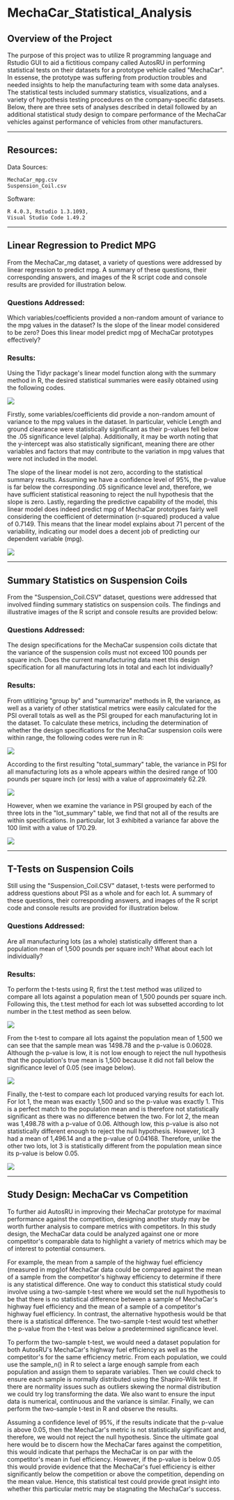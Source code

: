 # MechaCar_Statistical_Analysis


## Overview of the Project

The purpose of this project was to utilize R programming language and Rstudio GUI to aid a fictitious company called AutosRU in performing statistical tests on their datasets for a prototype vehicle called "MechaCar".  In essense, the prototype was suffering from production troubles and needed insights to help the manufacturing team with some data analyses.  The statistical tests included summary statistics, visualizations, and a variety of hypothesis testing procedures on the company-specific datasets.  Below, there are three sets of analyses described in detail followed by an additional statistical study design to compare performance of the MechaCar vehicles against performance of vehicles from other manufacturers.

---------------------------------------------
## Resources:

Data Sources: 

    MechaCar_mpg.csv
    Suspension_Coil.csv

Software: 

    R 4.0.3, Rstudio 1.3.1093, 
    Visual Studio Code 1.49.2

--------
## Linear Regression to Predict MPG

From the MechaCar_mg dataset, a variety of questions were addressed by linear regression to predict mpg.  A summary of these questions, their corresponding answers, and images of the R script code and console results are provided for illustration below.

### Questions Addressed:
Which variables/coefficients provided a non-random amount of variance to the mpg values in the dataset? Is the slope of the linear model considered to be zero? Does this linear model predict mpg of MechaCar prototypes effectively?

### Results:
Using the Tidyr package's linear model function along with the summary method in R, the desired statistical summaries were easily obtained using the following codes.  

![](Resources/Deliv1_sourcep.png)

Firstly, some variables/coefficients did provide a non-random amount of variance to the mpg values in the dataset.  In particular, vehicle Length and ground clearance were statistically significant as their p-values fell below the .05 significance level (alpha).  Additionally, it may be worth noting that the y-intercept was also statistically significant, meaning there are other variables and factors that may contribute to the variation in mpg values that were not included in the model.

The slope of the linear model is not zero, according to the statistical summary results. Assuming we have a confidence level of 95%, the p-value is far below the corresponding .05 significance level and, therefore, we have sufficient statistical reasoning to reject the null hypothesis that the slope is zero.  Lastly, regarding the predictive capability of the model, this linear model does indeed predict mpg of MechaCar prototypes fairly well considering the coefficient of determination (r-squared) produced a value of 0.7149.  This means that the linear model explains about 71 percent of the variability, indicating our model does a decent job of predicting our dependent variable (mpg).

![](Resources/Deliv1_console.png)

---------------------------

## Summary Statistics on Suspension Coils

From the "Suspension_Coil.CSV" dataset, questions were addressed that involved fiinding summary statistics on suspension coils.  The findings and illustrative images of the R script and console results are provided below:

### Questions Addressed:
The design specifications for the MechaCar suspension coils dictate that the variance of the suspension coils must not exceed 100 pounds per square inch. Does the current manufacturing data meet this design specification for all manufacturing lots in total and each lot individually?

### Results:
From utitlizing "group by" and "summarize" methods in R, the variance, as well as a variety of other statistical metrics were easily calculated for the PSI overall totals as well as the PSI grouped for each manufacturing lot in the dataset.  To calculate these metrics, including the determination of whether the design specifications for the MechaCar suspension coils were within range, the following codes were run in R:

![](Resources/Deliv2_srcp.png)



According to the first resulting "total_summary" table, the variance in PSI for all manufacturing lots as a whole appears within the desired range of 100 pounds per square inch (or less) with a value of approximately 62.29.

![](Resources/deliv2_total.png)

However, when we examine the variance in PSI grouped by each of the three lots in the "lot_summary" table, we find that not all of the results are within specifications.  In particular, lot 3 exhibited a variance far above the 100 limit with a value of 170.29.

![](Resources/deliv2_lots.png)

--------------------


## T-Tests on Suspension Coils

Still using the "Suspension_Coil.CSV" dataset, t-tests were performed to address questions about PSI as a whole and for each lot.  A summary of these questions, their corresponding answers, and images of the R script code and console results are provided for illustration below.

### Questions Addressed:
Are all manufacturing lots (as a whole) statistically different than a population mean of 1,500 pounds per square inch?  What about each lot individually?

### Results:

To perform the t-tests using R, first the t.test method was utilized to compare all lots against a population mean of 1,500 pounds per square inch.  Following this, the t.test method for each lot was subsetted according to lot number in the t.test method as seen below.

![](Resources/Deliv3_srcpane.png)

From the t-test to compare all lots against the population mean of 1,500 we can see that the sample mean was 1498.78 and the p-value is 0.06028.  Although the p-value is low, it is not low enough to reject the null hypothesis that the population's true mean is 1,500 because it did not fall below the significance level of 0.05 (see image below).

![](Resources/Deliv3_alllots.png)

Finally, the t-test to compare each lot produced varying results for each lot.  For lot 1, the mean was exactly 1,500 and so the p-value was exactly 1.  This is a perfect match to the population mean and is therefore not statistically significant as there was no difference betwen the two.  For lot 2, the mean was 1,498.78 with a p-value of 0.06.  Although low, this p-value is also not statistically different enough to reject the null hypothesis.  However, lot 3 had a mean of 1,496.14 and a the p-value of 0.04168.  Therefore, unlike the other two lots, lot 3 is statistically different from the population mean since its p-value is below 0.05.

![](Resources/Deliv3_eachlot.png)

-----------------
## Study Design: MechaCar vs Competition

To further aid AutosRU in improving their MechaCar prototype for maximal performance against the competition, designing another study may be worth further analysis to compare metrics with competitors.  In this study design, the MechaCar data could be analyzed against one or more competitor's comparable data to highlight a variety of metrics which may be of interest to potential consumers.

For example, the mean from a sample of the highway fuel efficiency (measured in mpg)of MechaCar data could be compared against the mean of a sample from the competitor's highway efficiency to determine if there is any statistical difference.  One way to conduct this statistical study could involve using a two-sample t-test where we would set the null hypothesis to be that there is no statistical difference between a sample of MechaCar's highway fuel efficiency and the mean of a sample of a competitor's highway fuel efficiency.  In contrast, the alternative hypothesis would be that there is a statistical difference.  The two-sample t-test would test whether the p-value from the t-test was below a predetermined significance level.  

To perform the two-sample t-test, we would need a dataset population for both AutosRU's MechaCar's highway fuel efficiency as well as the competitor's for the same efficiency metric.  From each population, we could use the sample_n() in R to select a large enough sample from each population and assign them to separate variables.  Then we could check to ensure each sample is normally distributed using the Shapiro-Wilk test.  If there are normality issues such as outliers skewing the normal distribution we could try log transforming the data.  We also want to ensure the input data is numerical, continuous and the variance is similar.  Finally, we can perform the two-sample t-test in R and observe the results.

Assuming a confidence level of 95%, if the results indicate that the p-value is above 0.05, then the MechaCar's metric is not statistically significant and, therefore, we would not reject the null hypothesis.  Since the ultimate goal here would be to discern how the MechaCar fares against the competition, this would indicate that perhaps the MechaCar is on par with the competitor's mean in fuel efficiency.  However, if the p-value is below 0.05 this would provide evidence that the MechaCar's fuel efficiency is either significantly below the competition or above the competition, depending on the mean value.  Hence, this statistical test could provide great insight into whether this particular metric may be stagnating the MechaCar's success.


